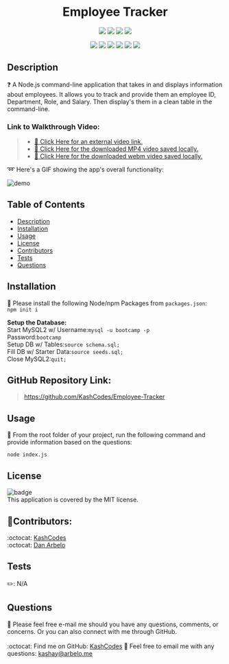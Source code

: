 <h1 align="center">Employee Tracker</h1>
  
  <p align="center">
    <img src="https://img.shields.io/github/repo-size/KashCodes/Employee-Tracker?style=plastic" />
    <img src="https://img.shields.io/github/languages/count/KashCodes/Employee-Tracker?style=plastic" />
    <img src="https://img.shields.io/github/languages/top/KashCodes/Employee-Tracker?style=plastic" />
    <img src="https://img.shields.io/github/last-commit/KashCodes/Employee-Tracker?style=plastic" />
  </p>

  <p align="center">
    <img src="https://img.shields.io/badge/Javascript-yellow" />
    <img src="https://img.shields.io/badge/MySQL-orange" />
    <img src="https://img.shields.io/badge/-Node.js-green" />
    <img src="https://img.shields.io/badge/-Inquirer-purple" />
    <img src="https://img.shields.io/badge/-ScreenCastify-red" />
    <img src="https://img.shields.io/badge/-MySQL2-orange"" />
  </p>
  
  ## Description
  ❓ A Node.js command-line application that takes in and displays information about employees. It allows you to track and provide them an employee ID, Department, Role, and Salary. Then display's them in a clean table in the command-line.

  ### Link to Walkthrough Video:
  > - [:movie_camera: Click Here for an external video link.](https://drive.google.com/file/d/1Z7pRX48OOCl4rLAsdxGaXBOqXjVnroVZ/view)
  > - [:movie_camera: Click Here for the downloaded MP4 video saved locally.](./src/demo-MP4.mp4)
  > - [:movie_camera: Click Here for the downloaded webm video saved locally.](./src/demo-webm.webm)


  :loop: Here's a GIF showing the app's overall functionality:

  ![demo](./src/demo.gif)

  ## Table of Contents
  - [Description](#description)
  - [Installation](#installation)
  - [Usage](#usage)
  - [License](#license)
  - [Contributors](#contributors)
  - [Tests](#tests)
  - [Questions](#questions)

  ## Installation
  🚨 Please install the following Node/npm Packages from `packages.json`: 
  <br /> `npm init i`<br />  

  **Setup the Database:**
  <br />Start MySQL2 w/ Username:`mysql -u bootcamp -p`
  <br />Password:`bootcamp`
  <br />Setup DB w/ Tables:`source schema.sql;`
  <br />Fill DB w/ Starter Data:`source seeds.sql;`
  <br />Close MySQL2:`quit;`

  ## GitHub Repository Link: 
  > https://github.com/KashCodes/Employee-Tracker


  ## Usage
  🚀 From the root folder of your project, run the following command and provide information based on the questions: 
  
  `node index.js`


  ## License
  ![badge](https://img.shields.io/badge/license-MIT-success)
  <br />
  This application is covered by the MIT license.


  ## 👥Contributors:
  :octocat: [KashCodes](https://github.com/KashCodes)<br />
  :octocat: [Dan Arbelo](https://github.com/govepitr)  
  

  ## Tests
  ✏️: N/A


  ## Questions
  🔧 Please feel free e-mail me should you have any questions, comments, or concerns.  Or you can also connect with me through GitHub.<br />
    <br />
  :octocat: Find me on GitHub: [KashCodes](https://github.com/KashCodes)
  📜 Feel free to email me with any questions: kashay@arbelo.me<br /><br />
    
    

    